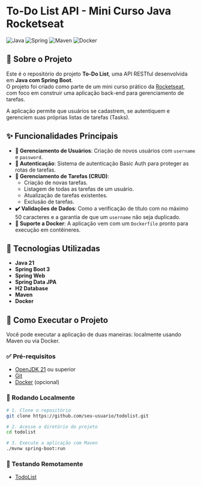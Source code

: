 # To-Do List API - Mini Curso Java Rocketseat

![Java](https://img.shields.io/badge/java-%23ED8B00.svg?style=for-the-badge&logo=openjdk&logoColor=white)
![Spring](https://img.shields.io/badge/spring-%236DB33F.svg?style=for-the-badge&logo=spring&logoColor=white)
![Maven](https://img.shields.io/badge/Apache%20Maven-C71A36?style=for-the-badge&logo=Apache%20Maven&logoColor=white)
![Docker](https://img.shields.io/badge/docker-%230db7ed.svg?style=for-the-badge&logo=docker&logoColor=white)

## 📖 Sobre o Projeto

Este é o repositório do projeto **To-Do List**, uma API RESTful desenvolvida em **Java com Spring Boot**.  
O projeto foi criado como parte de um mini curso prático da [Rocketseat](https://www.rocketseat.com.br/), com foco em construir uma aplicação back-end para gerenciamento de tarefas.

A aplicação permite que usuários se cadastrem, se autentiquem e gerenciem suas próprias listas de tarefas (Tasks).

## ✨ Funcionalidades Principais

- **👤 Gerenciamento de Usuários**: Criação de novos usuários com `username` e `password`.
- **🔐 Autenticação**: Sistema de autenticação Basic Auth para proteger as rotas de tarefas.
- **📝 Gerenciamento de Tarefas (CRUD)**:
  - Criação de novas tarefas.
  - Listagem de todas as tarefas de um usuário.
  - Atualização de tarefas existentes.
  - Exclusão de tarefas.
- **✔️ Validações de Dados**: Como a verificação de título com no máximo 50 caracteres e a garantia de que um `username` não seja duplicado.
- **🐳 Suporte a Docker**: A aplicação vem com um `Dockerfile` pronto para execução em contêineres.

## 🚀 Tecnologias Utilizadas

- **Java 21**
- **Spring Boot 3**
- **Spring Web**
- **Spring Data JPA**
- **H2 Database**
- **Maven**
- **Docker**

## 🏁 Como Executar o Projeto

Você pode executar a aplicação de duas maneiras: localmente usando Maven ou via Docker.

### ✅ Pré-requisitos

- [OpenJDK 21](https://openjdk.org/) ou superior
- [Git](https://git-scm.com/)
- [Docker](https://www.docker.com/products/docker-desktop/) (opcional)

### 🔧 Rodando Localmente

```bash
# 1. Clone o repositório
git clone https://github.com/seu-usuario/todolist.git

# 2. Acesse o diretório do projeto
cd todolist

# 3. Execute a aplicação com Maven
./mvnw spring-boot:run  
``` 

### 🔧 Testando Remotamente


- [TodoList](https://minicurso-java-springboot-rocketseat.onrender.com) 

